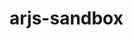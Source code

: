 # arjs-sandbox

<!-- // function sockMerchant(ar) {
//   ar.sort();
//   let previousSock = null;

//   return ar.reduce((accumulator, currentSock) => {
//       console.log(ar, 'array');
//       console.log(currentSock, 'currentsock');
//       console.log(previousSock, 'prevsock');
//       if (currentSock === previousSock) {
//           // let indexSock = ar.indexOf(currentSock);
//           // let prevInd = ar.indexOf(previousSock);
//           // console.log(indexSock, 'currentsock');
//           // console.log(prevInd, 'previousSock');
//           previousSock = "hi";
//           accumulator += 1;
//       }
//       else {
//           previousSock = currentSock;
//       }
//       return accumulator;
//   }, 0)
// }

// const arrayNum = [ 10, 20, 20, 10, 10, 30, 50, 10, 20];

// console.log(sockMerchant(arrayNum)); -->
